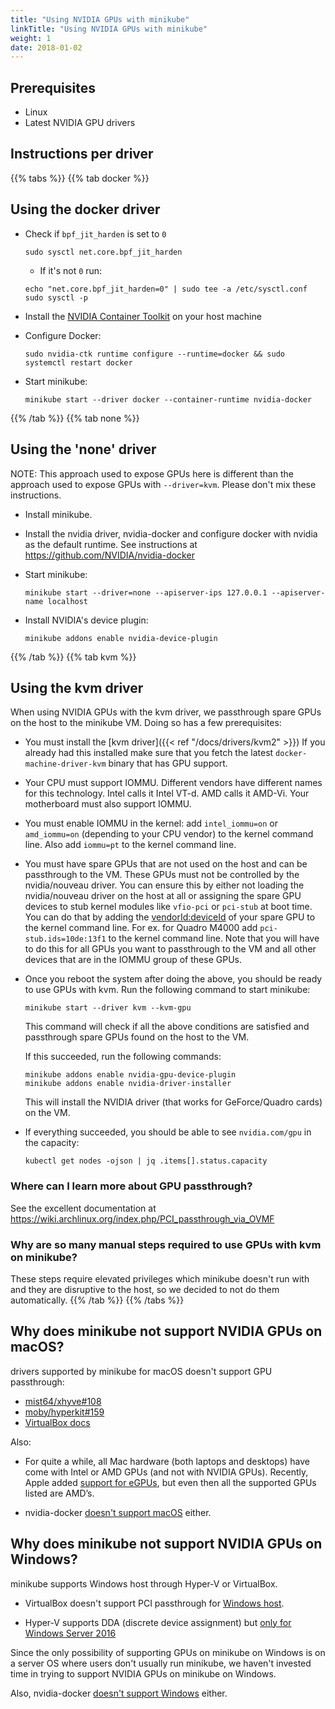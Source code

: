 ```yaml
---
title: "Using NVIDIA GPUs with minikube"
linkTitle: "Using NVIDIA GPUs with minikube"
weight: 1
date: 2018-01-02
---
```


## Prerequisites

- Linux
- Latest NVIDIA GPU drivers

## Instructions per driver

{{% tabs %}}
{{% tab docker %}}
## Using the docker driver

- Check if `bpf_jit_harden` is set to `0`
  ```shell
  sudo sysctl net.core.bpf_jit_harden
  ```
  - If it's not `0` run:
  ```shell
  echo "net.core.bpf_jit_harden=0" | sudo tee -a /etc/sysctl.conf
  sudo sysctl -p
  ```

- Install the [NVIDIA Container Toolkit](https://docs.nvidia.com/datacenter/cloud-native/container-toolkit/latest/install-guide.html) on your host machine

- Configure Docker:
  ```shell
  sudo nvidia-ctk runtime configure --runtime=docker && sudo systemctl restart docker
  ```
- Start minikube:
  ```shell
  minikube start --driver docker --container-runtime nvidia-docker
  ```
{{% /tab %}}
{{% tab none %}}
## Using the 'none' driver

NOTE: This approach used to expose GPUs here is different than the approach used
to expose GPUs with `--driver=kvm`. Please don't mix these instructions.

- Install minikube.

- Install the nvidia driver, nvidia-docker and configure docker with nvidia as
  the default runtime. See instructions at
  <https://github.com/NVIDIA/nvidia-docker>

- Start minikube:
  ```shell
  minikube start --driver=none --apiserver-ips 127.0.0.1 --apiserver-name localhost
  ```

- Install NVIDIA's device plugin:
  ```shell
  minikube addons enable nvidia-device-plugin
  ```
{{% /tab %}}
{{% tab kvm %}}
## Using the kvm driver

When using NVIDIA GPUs with the kvm driver, we passthrough spare GPUs on the
host to the minikube VM. Doing so has a few prerequisites:

- You must install the [kvm driver]({{< ref "/docs/drivers/kvm2" >}}) If you already had
  this installed make sure that you fetch the latest
  `docker-machine-driver-kvm` binary that has GPU support.

- Your CPU must support IOMMU. Different vendors have different names for this
  technology. Intel calls it Intel VT-d. AMD calls it AMD-Vi. Your motherboard
  must also support IOMMU.

- You must enable IOMMU in the kernel: add `intel_iommu=on` or `amd_iommu=on`
  (depending to your CPU vendor) to the kernel command line. Also add `iommu=pt`
  to the kernel command line.

- You must have spare GPUs that are not used on the host and can be passthrough
  to the VM. These GPUs must not be controlled by the nvidia/nouveau driver. You
  can ensure this by either not loading the nvidia/nouveau driver on the host at
  all or assigning the spare GPU devices to stub kernel modules like `vfio-pci`
  or `pci-stub` at boot time. You can do that by adding the
  [vendorId:deviceId](https://pci-ids.ucw.cz/read/PC/10de) of your spare GPU to
  the kernel command line. For ex. for Quadro M4000 add `pci-stub.ids=10de:13f1`
  to the kernel command line. Note that you will have to do this for all GPUs
  you want to passthrough to the VM and all other devices that are in the IOMMU
  group of these GPUs.

- Once you reboot the system after doing the above, you should be ready to use
  GPUs with kvm. Run the following command to start minikube:
  ```shell
  minikube start --driver kvm --kvm-gpu
  ```

  This command will check if all the above conditions are satisfied and
  passthrough spare GPUs found on the host to the VM.

  If this succeeded, run the following commands:
  ```shell
  minikube addons enable nvidia-gpu-device-plugin
  minikube addons enable nvidia-driver-installer
  ```

  This will install the NVIDIA driver (that works for GeForce/Quadro cards)
  on the VM.

- If everything succeeded, you should be able to see `nvidia.com/gpu` in the
  capacity:
  ```shell
  kubectl get nodes -ojson | jq .items[].status.capacity
  ```

### Where can I learn more about GPU passthrough?

See the excellent documentation at
<https://wiki.archlinux.org/index.php/PCI_passthrough_via_OVMF>

### Why are so many manual steps required to use GPUs with kvm on minikube?

These steps require elevated privileges which minikube doesn't run with and they
are disruptive to the host, so we decided to not do them automatically.
{{% /tab %}}
{{% /tabs %}}

## Why does minikube not support NVIDIA GPUs on macOS?

drivers supported by minikube for macOS doesn't support GPU passthrough:

- [mist64/xhyve#108](https://github.com/mist64/xhyve/issues/108)
- [moby/hyperkit#159](https://github.com/moby/hyperkit/issues/159)
- [VirtualBox docs](https://www.virtualbox.org/manual/ch09.html#pcipassthrough)

Also: 

- For quite a while, all Mac hardware (both laptops and desktops) have come with
  Intel or AMD GPUs (and not with NVIDIA GPUs). Recently, Apple added [support
  for eGPUs](https://support.apple.com/en-us/HT208544), but even then all the
  supported GPUs listed are AMD’s.

- nvidia-docker [doesn't support
  macOS](https://github.com/NVIDIA/nvidia-docker/issues/101) either.

## Why does minikube not support NVIDIA GPUs on Windows?

minikube supports Windows host through Hyper-V or VirtualBox.

- VirtualBox doesn't support PCI passthrough for [Windows
  host](https://www.virtualbox.org/manual/ch09.html#pcipassthrough).

- Hyper-V supports DDA (discrete device assignment) but [only for Windows Server
  2016](https://docs.microsoft.com/en-us/windows-server/virtualization/hyper-v/plan/plan-for-deploying-devices-using-discrete-device-assignment)

Since the only possibility of supporting GPUs on minikube on Windows is on a
server OS where users don't usually run minikube, we haven't invested time in
trying to support NVIDIA GPUs on minikube on Windows.

Also, nvidia-docker [doesn't support
Windows](https://github.com/NVIDIA/nvidia-docker/issues/197) either.
